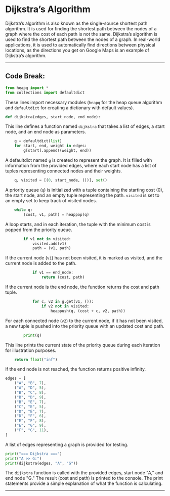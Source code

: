 # Dijkstra’s Algorithm

Dijkstra’s algorithm is also known as the single-source shortest path algorithm. It is used for finding the shortest path between the nodes of a graph where the cost of each path is not the same.
Dijkstra’s algorithm is used to find the shortest path between the nodes of a graph. In real-world applications, it is used to automatically find directions between physical locations, as the directions you get on Google Maps is an example of Dijkstra’s algorithm.


-----

## Code Break:

```python
from heapq import *
from collections import defaultdict
```

These lines import necessary modules (`heapq` for the heap queue algorithm and `defaultdict` for creating a dictionary with default values).

```python
def dijkstra(edges, start_node, end_node):
```

This line defines a function named `dijkstra` that takes a list of edges, a start node, and an end node as parameters.

```python
    g = defaultdict(list)
    for start, end, weight in edges:
        g[start].append((weight, end))
```

A defaultdict named `g` is created to represent the graph. It is filled with information from the provided edges, where each start node has a list of tuples representing connected nodes and their weights.

```python
    q, visited = [(0, start_node, ())], set()
```

A priority queue (`q`) is initialized with a tuple containing the starting cost (0), the start node, and an empty tuple representing the path. `visited` is set to an empty set to keep track of visited nodes.

```python
    while q:
        (cost, v1, path) = heappop(q)
```

A loop starts, and in each iteration, the tuple with the minimum cost is popped from the priority queue.

```python
        if v1 not in visited:
            visited.add(v1)
            path = (v1, path)
```

If the current node (`v1`) has not been visited, it is marked as visited, and the current node is added to the path.

```python
            if v1 == end_node:
                return (cost, path)
```

If the current node is the end node, the function returns the cost and path tuple.

```python
            for c, v2 in g.get(v1, ()):
                if v2 not in visited:
                    heappush(q, (cost + c, v2, path))
```

For each connected node (`v2`) to the current node, if it has not been visited, a new tuple is pushed into the priority queue with an updated cost and path.

```python
        print(q)
```

This line prints the current state of the priority queue during each iteration for illustration purposes.

```python
    return float("inf")
```

If the end node is not reached, the function returns positive infinity.

```python
edges = [
    ("A", "B", 7),
    ("A", "D", 5),
    ("B", "C", 8),
    ("B", "D", 9),
    ("B", "E", 7),
    ("C", "E", 5),
    ("D", "E", 7),
    ("D", "F", 6),
    ("E", "F", 8),
    ("E", "G", 9),
    ("F", "G", 11),
]
```

A list of edges representing a graph is provided for testing.

```python
print("=== Dijkstra ===")
print("A >> G:")
print(dijkstra(edges, "A", "G"))
```

The `dijkstra` function is called with the provided edges, start node "A," and end node "G." The result (cost and path) is printed to the console. The print statements provide a simple explanation of what the function is calculating.

-----